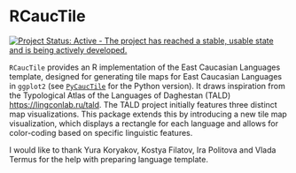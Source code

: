 # RCaucTile

[![Project Status: Active - The project has reached a stable, usable state and is being actively developed.](http://www.repostatus.org/badges/latest/active.svg)](http://www.repostatus.org/#active)

`RCaucTile` provides an R implementation of the East Caucasian Languages template, designed for generating tile maps for East Caucasian Languages in `ggplot2` (see [`PyCaucTile`](https://github.com/LingConLab/PyCaucTile/) for the Python version). It draws inspiration from the Typological Atlas of the Languages of Daghestan (TALD) <https://lingconlab.ru/tald>. The TALD project initially features three distinct map visualizations. This package extends this by introducing a new tile map visualization, which displays a rectangle for each language and allows for color-coding based on specific linguistic features.

I would like to thank Yura Koryakov, Kostya Filatov, Ira Politova and Vlada Termus for the help with preparing language template.
